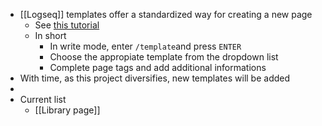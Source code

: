- [[Logseq]] templates offer a standardized way for creating a new page
	- See [this tutorial](https://docs.logseq.com/#/page/templates)
	- In short
		- In write mode, enter `/template`and press `ENTER`
		- Choose the appropiate template from the dropdown list
		- Complete page tags and add additional informations
- With time, as this project diversifies, new templates will be added
-
- Current list
	- [[Library page]]